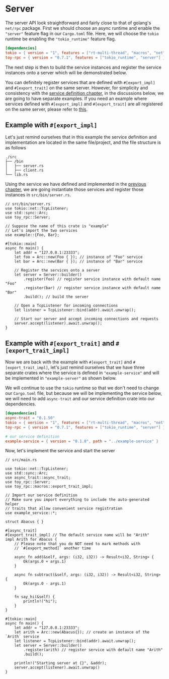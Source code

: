 # Server

The server API look straightforward and fairly close to that of golang's `net/rpc` package. First we should choose an async runtime and enable the `"server"` feature flag in our `Cargo.toml` file. Here, we will choose the `tokio` runtime be enabling the `"tokio_runtime"` feature flag.

```toml
[dependencies]
tokio = { version = "1", features = ["rt-multi-thread", "macros", "net"] }
toy-rpc = { version = "0.7.1", features = ["tokio_runtime", "server"] }
```

The next step is then to build the service instances and register the service instances onto a server which will be demonstrated below.

You can definitely register services that are defined with `#[export_impl]` and `#[export_trait]` on the same server. However, for simplicity and consistency with the [service definition chapter](https://minghuaw.github.io/toy-rpc/03_define_service.html), in the discussions below, we are going to have separate examples. If you need an example where services defined with `#[export_impl]` and `#[export_trait]` are all registered on the same server, please refer to [this](https://github.com/minghuaw/toy-rpc/tree/main/examples/example-server).

## Example with `#[export_impl]`

Let's just remind ourselves that in this example the service definition and implementation are located in the same file/project, and the file structure is as follows

```
./src
├── /bin
│   ├── server.rs
│   ├── client.rs
└── lib.rs
```

Using the service we have defined and implemented in the [previous chapter](https://minghuaw.github.io/toy-rpc/03_define_service.html#export_impl), we are going instantiate those services and register those instances in `src/bin/server.rs`.

```rust,noplaypen 
// src/bin/server.rs
use tokio::net::TcpListener;
use std::sync::Arc;
use toy_rpc::Server;

// Suppose the name of this crate is "example"
// Let's import the two services 
use example::{Foo, Bar}; 

#[tokio::main]
async fn main() {
    let addr = "127.0.0.1:23333";
    let foo = Arc::new(Foo { }); // instance of "Foo" service
    let bar = Arc::new(Bar { }); // instance of "Bar" service

    // Register the services onto a server
    let server = Server::builder()
        .register(foo) // register service instance with default name "Foo"
        .register(bar) // register service instance with default name "Bar"
        .build(); // build the server

    // Open a TcpListener for incoming connections
    let listener = TcpListener::bind(addr).await.unwrap();

    // Start our server and accept incoming connections and requests
    server.accept(listener).await.unwrap();
}
```

## Example with `#[export_trait]` and `#[export_trait_impl]`

Now we are back with the example with `#[export_trait]` and `#[export_trait_impl]`, let's just remind ourselves that we have three separate crates where the service is defined in `"example-service"` and will be implemented in `"example-server"` as shown below.

We will continue to use the `tokio` runtime so that we don't need to change our `Cargo.toml` file, but because we will be implementing the service below, we will need to add `async-trait` and our service definition crate into our dependencies.

```toml
[dependencies]
async-trait = "0.1.50"
tokio = { version = "1", features = ["rt-multi-thread", "macros", "net"] }
toy-rpc = { version = "0.7.1", features = ["tokio_runtime", "server"] }

# our service definition 
example-service = { version = "0.1.0", path = "../example-service" }
```

Now, let's implement the service and start the server

```rust,noplaypen 
// src/main.rs

use tokio::net::TcpListener;
use std::sync::Arc;
use async_trait::async_trait;
use toy_rpc::Server;
use toy_rpc::macros::export_trait_impl;

// Import our service definition
// Make sure you import everything to include the auto-generated helper 
// traits that allow convenient service registration
use example_service::*;

struct Abacus { }

#[async_trait]
#[export_trait_impl] // The default service name will be "Arith"
impl Arith for Abacus {
    // Please note that you do NOT need to mark methods with
    // `#[export_method]` another time

    async fn add(&self, args: (i32, i32)) -> Result<i32, String> {
        Ok(args.0 + args.1)
    }

    async fn subtract(&self, args: (i32, i32)) -> Result<i32, String> {
        Ok(args.0 - args.1)
    }

    fn say_hi(&self) {
        println!("hi");
    }
}

#[tokio::main]
async fn main() {
    let addr = "127.0.0.1:23333";
    let arith = Arc::new(Abacus{}); // create an instance of the `Arith` service
    let listener = TcpListener::bind(addr).await.unwrap();
    let server = Server::builder()
        .register(arith) // register service with default name "Arith"
        .build();

    println!("Starting server at {}", &addr);
    server.accept(listener).await.unwrap()
}
```